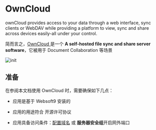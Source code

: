 # OwnCloud 

ownCloud provides access to your data through a web interface, sync clients or WebDAV while providing a platform to view, sync and share across devices easily-all under your control.

简而言之，[OwnCloud ](https://owncloud.com/) 是一个 **A self-hosted file sync and share server software**，它被用于 Document Collaboration  等场景


![init](https://libs.websoft9.com/Websoft9/DocsPicture/zh/owncloud/owncloud-init1-websoft9.png)


## 准备

在参阅本文档使用 OwnCloud  时，需要确保如下几点：

- 应用是基于 Websoft9 安装的

- 应用的用途符合 [](https://opensource.org/licenses/AGPL-3.0) 开源许可协议

- 应用具备访问条件：[配置域名](./guide/appsetdomain) 或 **服务器安全组**开启网外端口
